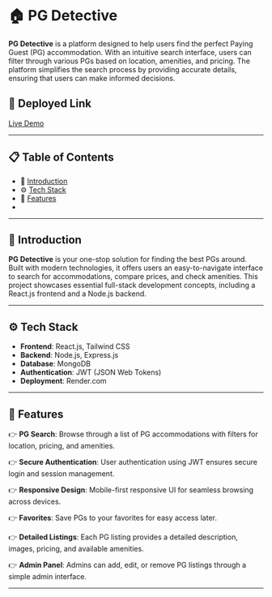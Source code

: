 # 🏠 PG Detective

**PG Detective** is a platform designed to help users find the perfect Paying Guest (PG) accommodation. With an intuitive search interface, users can filter through various PGs based on location, amenities, and pricing. The platform simplifies the search process by providing accurate details, ensuring that users can make informed decisions.

## 🔗 Deployed Link
[Live Demo](https://pgdetective-backend.onrender.com)

---

## 📋 Table of Contents

- 🤖 [Introduction](#-introduction)
- ⚙️ [Tech Stack](#-tech-stack)
- 🔋 [Features](#-features)
- 

---

## 🤖 Introduction

**PG Detective** is your one-stop solution for finding the best PGs around. Built with modern technologies, it offers users an easy-to-navigate interface to search for accommodations, compare prices, and check amenities. This project showcases essential full-stack development concepts, including a React.js frontend and a Node.js backend.

---

## ⚙️ Tech Stack

- **Frontend**: React.js, Tailwind CSS
- **Backend**: Node.js, Express.js
- **Database**: MongoDB
- **Authentication**: JWT (JSON Web Tokens)
- **Deployment**: Render.com

---

## 🔋 Features

👉 **PG Search**: Browse through a list of PG accommodations with filters for location, pricing, and amenities.

👉 **Secure Authentication**: User authentication using JWT ensures secure login and session management.

👉 **Responsive Design**: Mobile-first responsive UI for seamless browsing across devices.

👉 **Favorites**: Save PGs to your favorites for easy access later.

👉 **Detailed Listings**: Each PG listing provides a detailed description, images, pricing, and available amenities.

👉 **Admin Panel**: Admins can add, edit, or remove PG listings through a simple admin interface.

---
